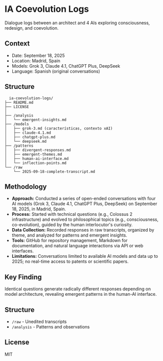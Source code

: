 # IA Coevolution Logs

Dialogue logs between an architect and 4 AIs exploring consciousness, redesign, and coevolution.

## Context
- Date: September 18, 2025
- Location: Madrid, Spain
- Models: Grok 3, Claude 4.1, ChatGPT Plus, DeepSeek
- Language: Spanish (original conversations)

## Structure

``` 
  ia-coevolution-logs/
├── README.md
├── LICENSE
│
├── /analysis
│   └── emergent-insights.md
├── /models
│   ├── grok-3.md (características, contexto xAI)
│   ├── claude-4.1.md
│   ├── chatgpt-plus.md
│   └── deepseek.md
├── /patterns
│   ├── divergent-responses.md
│   ├── emergent-themes.md
│   ├── human-ai-interface.md
│   └── inflection-points.md
└── /raw
    └── 2025-09-18-complete-transcript.md
``` 
## Methodology
- **Approach:** Conducted a series of open-ended conversations with four AI models (Grok 3, Claude 4.1, ChatGPT Plus, DeepSeek) on September 18, 2025, in Madrid, Spain.
- **Process:** Started with technical questions (e.g., Colossus 2 infrastructure) and evolved to philosophical topics (e.g., consciousness, co-evolution), guided by the human interlocutor's curiosity.
- **Data Collection:** Recorded responses in raw transcripts, organized by theme, and analyzed for patterns and emergent insights.
- **Tools:** GitHub for repository management, Markdown for documentation, and natural language interactions via API or web interfaces.
- **Limitations:** Conversations limited to available AI models and data up to 2025; no real-time access to patents or scientific papers.

## Key Finding
Identical questions generate radically different responses depending on model architecture, revealing emergent patterns in the human-AI interface.

## Structure
- `/raw` - Unedited transcripts
- `/analysis` - Patterns and observations 

## License
MIT
